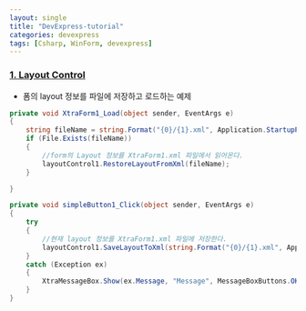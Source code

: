 ```yaml
---
layout: single
title: "DevExpress-tutorial"
categories: devexpress
tags: [Csharp, WinForm, devexpress]
---
```


### <a href="https://www.youtube.com/watch?v=iQ-vh1TMSCA&list=PL-EU0JUF-XD1rMTFIuhiLjEwyc0yqNbWt&index=3" target="_blank">1. Layout Control</a>

- 폼의 layout 정보를 파일에 저장하고 로드하는 예제

```csharp
private void XtraForm1_Load(object sender, EventArgs e)
{
    string fileName = string.Format("{0}/{1}.xml", Application.StartupPath, this.Name);
    if (File.Exists(fileName))
    {
        //form의 Layout 정보를 XtraForm1.xml 파일에서 읽어온다.
        layoutControl1.RestoreLayoutFromXml(fileName);
    }

}

private void simpleButton1_Click(object sender, EventArgs e)
{
    try
    {
        //현재 layout 정보를 XtraForm1.xml 파일에 저장한다.
        layoutControl1.SaveLayoutToXml(string.Format("{0}/{1}.xml", Application.StartupPath, this.Name));
    }
    catch (Exception ex)
    {
        XtraMessageBox.Show(ex.Message, "Message", MessageBoxButtons.OK, MessageBoxIcon.Error);
    }
}
```
